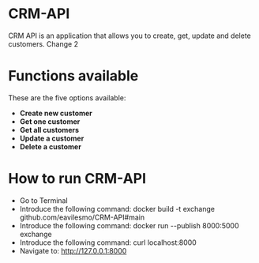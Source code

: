 # CRM-API
CRM API is an application that allows you to create, get, update and delete customers.
Change 2

# Functions available
These are the five options available:
- **Create new customer**
- **Get one customer**
- **Get all customers**
- **Update a customer**
- **Delete a customer**

# How to run CRM-API
- Go to Terminal
- Introduce the following command: docker build -t exchange github.com/eavilesmo/CRM-API#main
- Introduce the following command: docker run --publish 8000:5000 exchange
- Introduce the following command: curl localhost:8000
- Navigate to: http://127.0.0.1:8000
